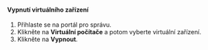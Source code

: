 #### Vypnutí virtuálního zařízení
1. Přihlaste se na portál pro správu.
2. Klikněte na **Virtuální počítače** a potom vyberte virtuální zařízení.
3. Klikněte na **Vypnout**.

<!--HONumber=Sep16_HO3-->


